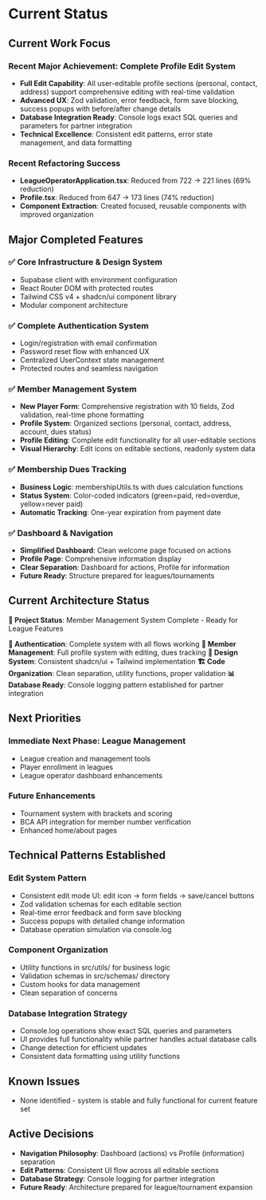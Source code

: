 # Current Status

## Current Work Focus

### Recent Major Achievement: Complete Profile Edit System
- **Full Edit Capability**: All user-editable profile sections (personal, contact, address) support comprehensive editing with real-time validation
- **Advanced UX**: Zod validation, error feedback, form save blocking, success popups with before/after change details
- **Database Integration Ready**: Console logs exact SQL queries and parameters for partner integration
- **Technical Excellence**: Consistent edit patterns, error state management, and data formatting

### Recent Refactoring Success
- **LeagueOperatorApplication.tsx**: Reduced from 722 → 221 lines (69% reduction)
- **Profile.tsx**: Reduced from 647 → 173 lines (74% reduction)
- **Component Extraction**: Created focused, reusable components with improved organization

## Major Completed Features

### ✅ Core Infrastructure & Design System
- Supabase client with environment configuration
- React Router DOM with protected routes
- Tailwind CSS v4 + shadcn/ui component library
- Modular component architecture

### ✅ Complete Authentication System
- Login/registration with email confirmation
- Password reset flow with enhanced UX
- Centralized UserContext state management
- Protected routes and seamless navigation

### ✅ Member Management System
- **New Player Form**: Comprehensive registration with 10 fields, Zod validation, real-time phone formatting
- **Profile System**: Organized sections (personal, contact, address, account, dues status)
- **Profile Editing**: Complete edit functionality for all user-editable sections
- **Visual Hierarchy**: Edit icons on editable sections, readonly system data

### ✅ Membership Dues Tracking
- **Business Logic**: membershipUtils.ts with dues calculation functions
- **Status System**: Color-coded indicators (green=paid, red=overdue, yellow=never paid)
- **Automatic Tracking**: One-year expiration from payment date

### ✅ Dashboard & Navigation
- **Simplified Dashboard**: Clean welcome page focused on actions
- **Profile Page**: Comprehensive information display
- **Clear Separation**: Dashboard for actions, Profile for information
- **Future Ready**: Structure prepared for leagues/tournaments

## Current Architecture Status

**🎯 Project Status**: Member Management System Complete - Ready for League Features

**🔐 Authentication**: Complete system with all flows working
**👤 Member Management**: Full profile system with editing, dues tracking
**🎨 Design System**: Consistent shadcn/ui + Tailwind implementation
**🏗️ Code Organization**: Clean separation, utility functions, proper validation
**📊 Database Ready**: Console logging pattern established for partner integration

## Next Priorities

### **Immediate Next Phase: League Management**
- League creation and management tools
- Player enrollment in leagues
- League operator dashboard enhancements

### **Future Enhancements**
- Tournament system with brackets and scoring
- BCA API integration for member number verification
- Enhanced home/about pages

## Technical Patterns Established

### **Edit System Pattern**
- Consistent edit mode UI: edit icon → form fields → save/cancel buttons
- Zod validation schemas for each editable section
- Real-time error feedback and form save blocking
- Success popups with detailed change information
- Database operation simulation via console.log

### **Component Organization**
- Utility functions in src/utils/ for business logic
- Validation schemas in src/schemas/ directory
- Custom hooks for data management
- Clean separation of concerns

### **Database Integration Strategy**
- Console.log operations show exact SQL queries and parameters
- UI provides full functionality while partner handles actual database calls
- Change detection for efficient updates
- Consistent data formatting using utility functions

## Known Issues

- None identified - system is stable and fully functional for current feature set

## Active Decisions

- **Navigation Philosophy**: Dashboard (actions) vs Profile (information) separation
- **Edit Patterns**: Consistent UI flow across all editable sections
- **Database Strategy**: Console logging for partner integration
- **Future Ready**: Architecture prepared for league/tournament expansion